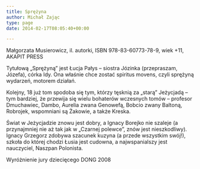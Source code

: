 ```yaml
---
title: Sprężyna
author: Michał Zając
type: page
date: 2014-02-17T08:05:40+00:00

---
```

Małgorzata Musierowicz, il. autorki, ISBN 978-83-60773-78-9, wiek +11, AKAPIT PRESS

Tytułową &#8222;Sprężyną&#8221; jest Łucja Pałys &#8211; siostra Józinka (przepraszam, Józefa), córka Idy. Ona właśnie chce zostać spiritus movens, czyli sprężyną wydarzeń, motorem działań.
  
Kolejny, 18 już tom spodoba się tym, którzy tęsknią za &#8222;starą&#8221; Jeżycjadą &#8211; tym bardziej, że przewija się wielu bohaterów wczesnych tomów &#8211; profesor Dmuchawiec, Dambo, Aurelia zwana Genowefą, Bobcio zwany Baltoną, Robrojek, wspomniani są Żakowie, a także Kreska.
  
Świat w Jeżycjadzie znowu jest dobry, a Ignacy Borejko nie szaleje (a przynajmniej nie aż tak jak w &#8222;Czarnej polewce&#8221;, znów jest nieszkodliwy). Ignacy Grzegorz zdobywa szacunek kuzyna (a przede wszystkim swój!), szkoła do której chodzi Łusia jest cudowna, a najwspanialszy jest nauczyciel, Naszpan Polonista.
  
Wyróżnienie jury dziecięcego DONG 2008